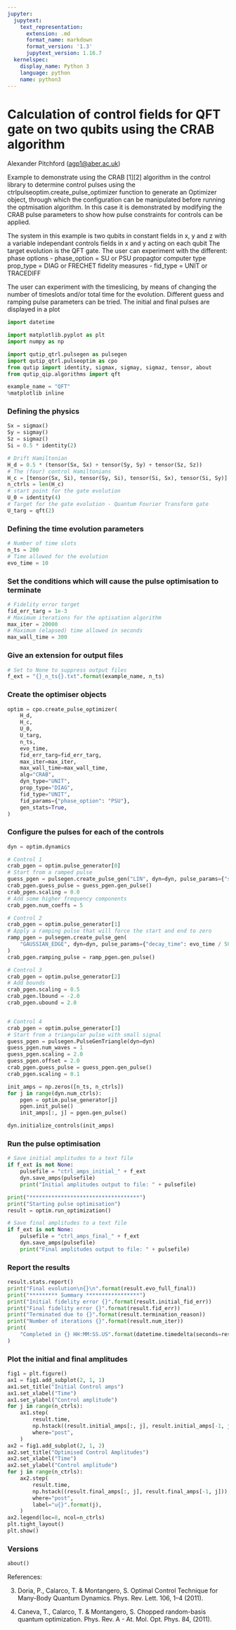 ```yaml
---
jupyter:
  jupytext:
    text_representation:
      extension: .md
      format_name: markdown
      format_version: '1.3'
      jupytext_version: 1.16.7
  kernelspec:
    display_name: Python 3
    language: python
    name: python3
---
```


# Calculation of control fields for QFT gate on two qubits using the CRAB algorithm


Alexander Pitchford (agp1@aber.ac.uk)

<!-- #raw -->
Example to demonstrate using the CRAB [1][2] algorithm in the control library 
to determine control pulses using the ctrlpulseoptim.create_pulse_optimizer function to 
generate an Optimizer object, through which the configuration can be
manipulated before running the optmisation algorithm. In this case it is
demonstrated by modifying the CRAB pulse parameters to show how pulse constraints
for controls can be applied.

The system in this example is two qubits in constant fields in x, y and z
with a variable independant controls fields in x and y acting on each qubit
The target evolution is the QFT gate. The user can experiment with the
different:
    phase options - phase_option = SU or PSU
    propagtor computer type prop_type = DIAG or FRECHET
    fidelity measures - fid_type = UNIT or TRACEDIFF

The user can experiment with the timeslicing, by means of changing the
number of timeslots and/or total time for the evolution.
Different guess and ramping pulse parameters can be tried.
The initial and final pulses are displayed in a plot
<!-- #endraw -->

```python
import datetime

import matplotlib.pyplot as plt
import numpy as np

import qutip_qtrl.pulsegen as pulsegen
import qutip_qtrl.pulseoptim as cpo
from qutip import identity, sigmax, sigmay, sigmaz, tensor, about
from qutip_qip.algorithms import qft

example_name = "QFT"
%matplotlib inline
```

### Defining the physics

```python
Sx = sigmax()
Sy = sigmay()
Sz = sigmaz()
Si = 0.5 * identity(2)

# Drift Hamiltonian
H_d = 0.5 * (tensor(Sx, Sx) + tensor(Sy, Sy) + tensor(Sz, Sz))
# The (four) control Hamiltonians
H_c = [tensor(Sx, Si), tensor(Sy, Si), tensor(Si, Sx), tensor(Si, Sy)]
n_ctrls = len(H_c)
# start point for the gate evolution
U_0 = identity(4)
# Target for the gate evolution - Quantum Fourier Transform gate
U_targ = qft(2)
```

### Defining the time evolution parameters

```python
# Number of time slots
n_ts = 200
# Time allowed for the evolution
evo_time = 10
```

### Set the conditions which will cause the pulse optimisation to terminate

```python
# Fidelity error target
fid_err_targ = 1e-3
# Maximum iterations for the optisation algorithm
max_iter = 20000
# Maximum (elapsed) time allowed in seconds
max_wall_time = 300
```

### Give an extension for output files

```python
# Set to None to suppress output files
f_ext = "{}_n_ts{}.txt".format(example_name, n_ts)
```

### Create the optimiser objects

```python
optim = cpo.create_pulse_optimizer(
    H_d,
    H_c,
    U_0,
    U_targ,
    n_ts,
    evo_time,
    fid_err_targ=fid_err_targ,
    max_iter=max_iter,
    max_wall_time=max_wall_time,
    alg="CRAB",
    dyn_type="UNIT",
    prop_type="DIAG",
    fid_type="UNIT",
    fid_params={"phase_option": "PSU"},
    gen_stats=True,
)
```

### Configure the pulses for each of the controls

```python
dyn = optim.dynamics

# Control 1
crab_pgen = optim.pulse_generator[0]
# Start from a ramped pulse
guess_pgen = pulsegen.create_pulse_gen("LIN", dyn=dyn, pulse_params={"scaling": 3.0})
crab_pgen.guess_pulse = guess_pgen.gen_pulse()
crab_pgen.scaling = 0.0
# Add some higher frequency components
crab_pgen.num_coeffs = 5

# Control 2
crab_pgen = optim.pulse_generator[1]
# Apply a ramping pulse that will force the start and end to zero
ramp_pgen = pulsegen.create_pulse_gen(
    "GAUSSIAN_EDGE", dyn=dyn, pulse_params={"decay_time": evo_time / 50.0}
)
crab_pgen.ramping_pulse = ramp_pgen.gen_pulse()

# Control 3
crab_pgen = optim.pulse_generator[2]
# Add bounds
crab_pgen.scaling = 0.5
crab_pgen.lbound = -2.0
crab_pgen.ubound = 2.0


# Control 4
crab_pgen = optim.pulse_generator[3]
# Start from a triangular pulse with small signal
guess_pgen = pulsegen.PulseGenTriangle(dyn=dyn)
guess_pgen.num_waves = 1
guess_pgen.scaling = 2.0
guess_pgen.offset = 2.0
crab_pgen.guess_pulse = guess_pgen.gen_pulse()
crab_pgen.scaling = 0.1

init_amps = np.zeros([n_ts, n_ctrls])
for j in range(dyn.num_ctrls):
    pgen = optim.pulse_generator[j]
    pgen.init_pulse()
    init_amps[:, j] = pgen.gen_pulse()

dyn.initialize_controls(init_amps)
```

### Run the pulse optimisation

```python
# Save initial amplitudes to a text file
if f_ext is not None:
    pulsefile = "ctrl_amps_initial_" + f_ext
    dyn.save_amps(pulsefile)
    print("Initial amplitudes output to file: " + pulsefile)

print("***********************************")
print("Starting pulse optimisation")
result = optim.run_optimization()

# Save final amplitudes to a text file
if f_ext is not None:
    pulsefile = "ctrl_amps_final_" + f_ext
    dyn.save_amps(pulsefile)
    print("Final amplitudes output to file: " + pulsefile)
```

### Report the results

```python
result.stats.report()
print("Final evolution\n{}\n".format(result.evo_full_final))
print("********* Summary *****************")
print("Initial fidelity error {}".format(result.initial_fid_err))
print("Final fidelity error {}".format(result.fid_err))
print("Terminated due to {}".format(result.termination_reason))
print("Number of iterations {}".format(result.num_iter))
print(
    "Completed in {} HH:MM:SS.US".format(datetime.timedelta(seconds=result.wall_time))
)
```

### Plot the initial and final amplitudes

```python
fig1 = plt.figure()
ax1 = fig1.add_subplot(2, 1, 1)
ax1.set_title("Initial Control amps")
ax1.set_xlabel("Time")
ax1.set_ylabel("Control amplitude")
for j in range(n_ctrls):
    ax1.step(
        result.time,
        np.hstack((result.initial_amps[:, j], result.initial_amps[-1, j])),
        where="post",
    )
ax2 = fig1.add_subplot(2, 1, 2)
ax2.set_title("Optimised Control Amplitudes")
ax2.set_xlabel("Time")
ax2.set_ylabel("Control amplitude")
for j in range(n_ctrls):
    ax2.step(
        result.time,
        np.hstack((result.final_amps[:, j], result.final_amps[-1, j])),
        where="post",
        label="u{}".format(j),
    )
ax2.legend(loc=8, ncol=n_ctrls)
plt.tight_layout()
plt.show()
```

### Versions

```python
about()
```

<!-- #raw -->
References:

3.  Doria, P., Calarco, T. & Montangero, S. 
    Optimal Control Technique for Many-Body Quantum Dynamics. 
    Phys. Rev. Lett. 106, 1–4 (2011).

4.  Caneva, T., Calarco, T. & Montangero, S. 
    Chopped random-basis quantum optimization. 
    Phys. Rev. A - At. Mol. Opt. Phys. 84, (2011).
<!-- #endraw -->

<!-- #raw -->

<!-- #endraw -->

